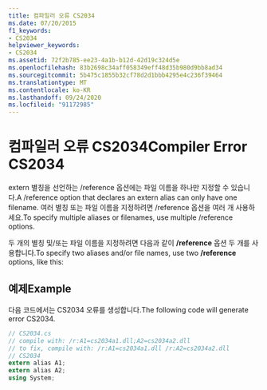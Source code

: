 ```yaml
---
title: 컴파일러 오류 CS2034
ms.date: 07/20/2015
f1_keywords:
- CS2034
helpviewer_keywords:
- CS2034
ms.assetid: 72f2b785-ee23-4a1b-b12d-42d19c324d5e
ms.openlocfilehash: 83b2698c34aff058349eff48d35b980d9bb8ad34
ms.sourcegitcommit: 5b475c1855b32cf78d2d1bbb4295e4c236f39464
ms.translationtype: MT
ms.contentlocale: ko-KR
ms.lasthandoff: 09/24/2020
ms.locfileid: "91172985"
---
```

# <a name="compiler-error-cs2034"></a><span data-ttu-id="ff111-102">컴파일러 오류 CS2034</span><span class="sxs-lookup"><span data-stu-id="ff111-102">Compiler Error CS2034</span></span>

<span data-ttu-id="ff111-103">extern 별칭을 선언하는 /reference 옵션에는 파일 이름을 하나만 지정할 수 있습니다.</span><span class="sxs-lookup"><span data-stu-id="ff111-103">A /reference option that declares an extern alias can only have one filename.</span></span> <span data-ttu-id="ff111-104">여러 별칭 또는 파일 이름을 지정하려면 /reference 옵션을 여러 개 사용하세요.</span><span class="sxs-lookup"><span data-stu-id="ff111-104">To specify multiple aliases or filenames, use multiple /reference options.</span></span>  
  
 <span data-ttu-id="ff111-105">두 개의 별칭 및/또는 파일 이름을 지정하려면 다음과 같이 **/reference** 옵션 두 개를 사용합니다.</span><span class="sxs-lookup"><span data-stu-id="ff111-105">To specify two aliases and/or file names, use two **/reference** options, like this:</span></span>  
  
## <a name="example"></a><span data-ttu-id="ff111-106">예제</span><span class="sxs-lookup"><span data-stu-id="ff111-106">Example</span></span>  

 <span data-ttu-id="ff111-107">다음 코드에서는 CS2034 오류를 생성합니다.</span><span class="sxs-lookup"><span data-stu-id="ff111-107">The following code will generate error CS2034.</span></span>  
  
```csharp  
// CS2034.cs  
// compile with: /r:A1=cs2034a1.dll;A2=cs2034a2.dll  
// to fix, compile with: /r:A1=cs2034a1.dll /r:A2=cs2034a2.dll  
// CS2034  
extern alias A1;  
extern alias A2;  
using System;  
```
